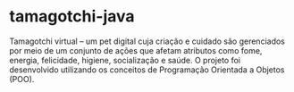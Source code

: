 # tamagotchi-java
Tamagotchi virtual – um pet digital cuja criação e cuidado são gerenciados por meio de um conjunto de ações que afetam atributos como fome, energia, felicidade, higiene, socialização e saúde. O projeto foi desenvolvido utilizando os conceitos de Programação Orientada a Objetos (POO).
